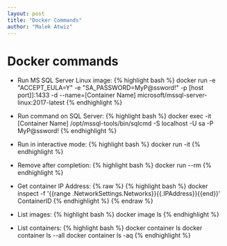 ```yaml
---
layout: post
title: "Docker Commands"
author: "Malek Atwiz"
---
```


# Docker commands

* Run MS SQL Server Linux image: 
{% highlight bash %}
docker run -e "ACCEPT_EULA=Y" -e "SA_PASSWORD=MyP@ssword!" -p [host port]]:1433 -d --name=[Container Name] microsoft/mssql-server-linux:2017-latest
{% endhighlight %}

* Run command on SQL Server: 
{% highlight bash %}
docker exec -it [Container Name] /opt/mssql-tools/bin/sqlcmd -S localhost -U sa -P MyP@ssword!
{% endhighlight %}

* Run in interactive mode: 
{% highlight bash %}
docker run -it
{% endhighlight %}

* Remove after completion:
{% highlight bash %}
docker run --rm
{% endhighlight %}

* Get container IP Address:
{% raw %}
{% highlight bash %}
docker inspect -f '{{range .NetworkSettings.Networks}}{{.IPAddress}}{{end}}' ContainerID
{% endhighlight %}
 {% endraw %}

* List images:
{% highlight bash %}
docker image ls
{% endhighlight %}

* List containers:
{% highlight bash %}
docker container ls
docker container ls --all
docker container ls -aq
{% endhighlight %}